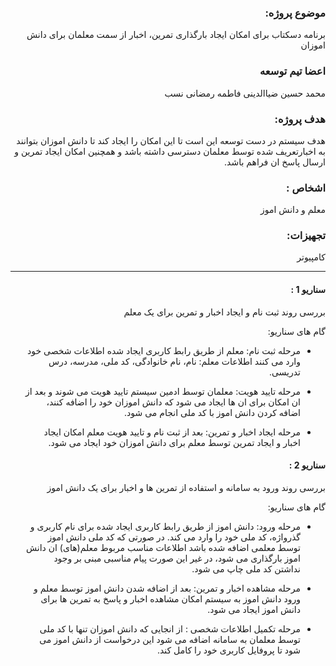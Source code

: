 <div dir="rtl">


### موضوع پروژه‌:
  برنامه دسکتاب برای امکان ایجاد بارگذاری تمرین، اخبار از سمت معلمان برای دانش اموزان

### اعضا تیم توسعه
 محمد حسین ضیاالدینی  فاطمه رمضانی نسب
 
 

### هدف پروژه:
هدف سیستم در دست توسعه این است تا این امکان را ایجاد کند تا دانش اموزان بتوانند به اخبارتعریف شده توسط معلمان دسترسی داشته باشد و همچنین امکان ایجاد تمرین و ارسال پاسخ ان فراهم باشد.  

### اشخاص :
معلم و دانش اموز

### تجهیزات:
 کامپیوتر 

---

#### سناریو 1 :

 بررسی روند ثبت نام و ایجاد اخبار و تمرین برای یک معلم 

گام های سناریو:


- مرحله ثبت نام:
معلم از طریق رابط کاربری ایجاد شده اطلاعات شخصی خود وارد می کنند
اطلاعات معلم:‌  نام، نام خانوادگی، کد ملی، مدرسه، درس تدریسی.

- مرحله تایید هویت:
معلمان توسط ادمین سیستم تایید هویت می شوند و بعد از ان امکان برای ان ها ایجاد می شود که دانش اموزان خود را اضافه کنند، اضافه کردن دانش اموز با کد ملی انجام می شود.

- مرحله ایجاد اخبار و تمرین:
بعد از ثبت نام و تایید هویت معلم امکان ایجاد اخبار و ایجاد تمرین توسط معلم برای دانش اموزان خود ایجاد می شود.





#### سناریو 2  :    

 بررسی روند ورود به سامانه و استفاده از تمرین ها و اخبار برای یک دانش اموز 

گام های سناریو:


- مرحله ورود:
دانش اموز از طریق رابط کاربری ایجاد شده  برای نام کاربری و گذرواژه، کد ملی خود را وارد 
می کند. در صورتی که کد ملی دانش اموز توسط معلمی اضافه شده باشد اطلاعات مناسب مربوط 	معلم(های) ان دانش اموز بارگذاری می شود، در غیر این صورت پیام مناسبی مبنی بر وجود نداشتن کد ملی چاپ می شود.
	
- مرحله مشاهده اخبار و تمرین:
بعد از اضافه شدن دانش اموز توسط معلم و ورود دانش اموز به سیستم امکان مشاهده اخبار و پاسخ به تمرین ها برای دانش اموز ایجاد می شود.

- مرحله تکمیل اطلاعات شخصی :
از انجایی که دانش اموزان تنها با کد ملی توسط معلمان به سامانه اضافه می شود این درخواست از دانش اموز می شود تا پروفایل کاربری خود را کامل کند.
 





</div>

